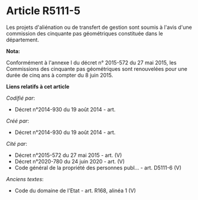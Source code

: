 # Article R5111-5

Les projets d'aliénation ou de transfert de gestion sont soumis à l'avis d'une commission des cinquante pas géométriques
constituée dans le département.

**Nota:**

Conformément à l'annexe I du décret n° 2015-572 du 27 mai 2015, les Commissions des cinquante pas géométriques sont
renouvelées pour une durée de cinq ans à compter du 8 juin 2015.

**Liens relatifs à cet article**

_Codifié par_:

  - Décret n°2014-930 du 19 août 2014 - art.

_Créé par_:

  - Décret n°2014-930 du 19 août 2014 - art.

_Cité par_:

  - Décret n°2015-572 du 27 mai 2015 - art. (V)
  - Décret n°2020-780 du 24 juin 2020 - art. (V)
  - Code général de la propriété des personnes publ... - art. D5111-6 (V)

_Anciens textes_:

  - Code du domaine de l'Etat - art. R168, alinéa 1 (V)
